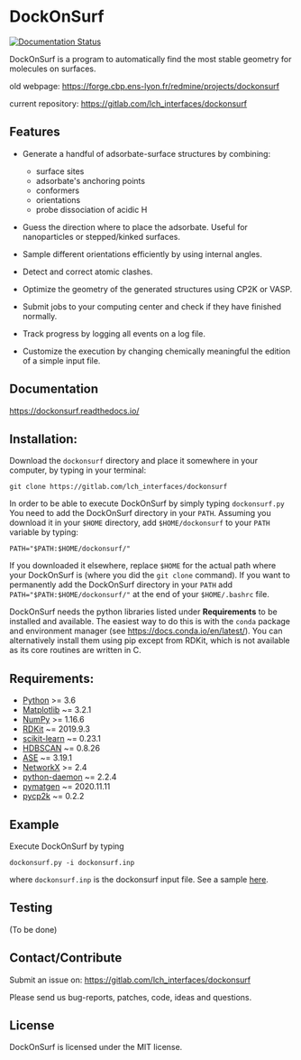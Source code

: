 DockOnSurf
==========
[![Documentation Status](https://readthedocs.org/projects/dockonsurf/badge/?version=latest)](http://dockonsurf.readthedocs.io/?badge=latest)

DockOnSurf is a program to automatically find the most stable geometry for molecules
on surfaces.

old webpage: https://forge.cbp.ens-lyon.fr/redmine/projects/dockonsurf

current repository: https://gitlab.com/lch_interfaces/dockonsurf

Features
--------
* Generate a handful of adsorbate-surface structures by 
  combining:
  * surface sites
  * adsorbate's anchoring points
  * conformers
  * orientations
  * probe dissociation of acidic H
  
* Guess the direction where to place the adsorbate. 
  Useful for nanoparticles or stepped/kinked surfaces.
  
* Sample different orientations efficiently by using internal angles.

* Detect and correct atomic clashes.

* Optimize the geometry of the generated structures using CP2K or VASP.
  
* Submit jobs to your computing center and check if they have finished normally.

* Track progress by logging all events on a log file.

* Customize the execution by changing chemically meaningful  the edition of a simple input file.

Documentation
-------------
https://dockonsurf.readthedocs.io/

Installation:
-------------
Download the ``dockonsurf`` directory and place it somewhere in your computer,
by typing in your terminal:

    git clone https://gitlab.com/lch_interfaces/dockonsurf

In order to be able to execute DockOnSurf by simply typing `dockonsurf.py` You need 
to add the DockOnSurf directory in your `PATH`. Assuming you download it in your `$HOME`
directory, add `$HOME/dockonsurf` to your `PATH` variable by typing:

    PATH="$PATH:$HOME/dockonsurf/"

If you downloaded it elsewhere, replace `$HOME` for the actual path where your DockOnSurf is 
(where you did the `git clone` command).
If you want to permanently add the DockOnSurf directory in your `PATH` add 
``PATH="$PATH:$HOME/dockonsurf/"`` at the end of your `$HOME/.bashrc` file.

DockOnSurf needs the python libraries listed under **Requirements** to be installed 
and available. The easiest way to do this is with the `conda` package and environment 
manager (see https://docs.conda.io/en/latest/). You can alternatively install 
them using pip except from RDKit, which is not available as its core routines are 
written in C.

Requirements:
-------------

* [Python](http://www.python.org/) >= 3.6
* [Matplotlib](https://matplotlib.org) ~= 3.2.1
* [NumPy](http://docs.scipy.org/doc/numpy/reference/) >= 1.16.6
* [RDKit](https://rdkit.org/) ~= 2019.9.3
* [scikit-learn](https://scikit-learn.org/) ~= 0.23.1
* [HDBSCAN](https://hdbscan.readthedocs.io/en/latest/basic_hdbscan.html) ~= 0.8.26
* [ASE](https://wiki.fysik.dtu.dk/ase/) ~= 3.19.1
* [NetworkX](https://networkx.org/) >= 2.4
* [python-daemon](https://pypi.org/project/python-daemon/) ~= 2.2.4
* [pymatgen](https://pymatgen.org/) ~= 2020.11.11
* [pycp2k](https://github.com/SINGROUP/pycp2k) ~= 0.2.2

Example
-------
Execute DockOnSurf by typing

    dockonsurf.py -i dockonsurf.inp

where `dockonsurf.inp` is the dockonsurf input file. See a sample [here](https://gitlab.com/lch_interfaces/dockonsurf/examples/dockonsurf.inp).

Testing
-------

(To be done)


Contact/Contribute 
-------

Submit an issue on:
https://gitlab.com/lch_interfaces/dockonsurf

Please send us bug-reports, patches, code, ideas and questions.


License
-

DockOnSurf is licensed under the MIT license.
